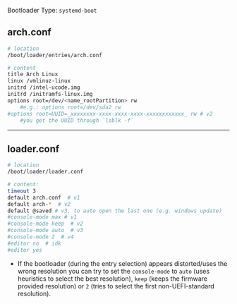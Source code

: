 Bootloader Type: `systemd-boot`

## arch.conf
```bash
# location
/boot/loader/entries/arch.conf

# content
title Arch Linux
linux /vmlinuz-linux
initrd /intel-ucode.img
initrd /initramfs-linux.img
options root=/dev/<name_rootPartition> rw
	#e.g.: options root=/dev/sda2 rw
#options root=UUID=_xxxxxxxx-xxxx-xxxx-xxxx-xxxxxxxxxxxx_ rw # v2
	#you get the UUID through `lsblk -f`
```

---

## loader.conf
```bash
# location
/boot/loader/loader.conf

# content:
timeout 3
default arch.conf  # v1
default arch-*  # v2
default @saved # v3, to auto open the last one (e.g. windows update)
#console-mode max # v1
#console-mode keep  # v2
#console-mode auto  # v3
#console-mode 2  # v4
#editor no  # idk
#editor yes
```
- If the bootloader (during the entry selection) appears distorted/uses the wrong resolution you can try to set the `console-mode` to `auto` (uses heuristics to select the best resolution), `keep` (keeps the firmware provided resolution) or `2` (tries to select the first non-UEFI-standard resolution).